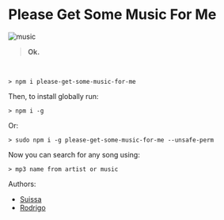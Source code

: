 # Please Get Some Music For Me

![music](https://i.imgur.com/GmeR3ET.jpg)

> **Ok.**

<br>

```
> npm i please-get-some-music-for-me
```

Then, to install globally run:

```
> npm i -g
```

Or:

```
> sudo npm i -g please-get-some-music-for-me --unsafe-perm
```

Now you can search for any song using:

```
> mp3 name from artist or music
```

Authors:

- [Suissa]()
- [Rodrigo]()
